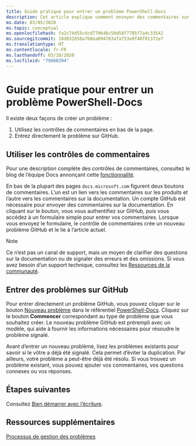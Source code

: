 ```yaml
---
title: Guide pratique pour entrer un problème PowerShell-Docs
description: Cet article explique comment envoyer des commentaires sur la documentation de PowerShell.
ms.date: 03/05/2020
ms.topic: conceptual
ms.openlocfilehash: fa2c74d55cdcd779646c50d58f7705f7a4c33542
ms.sourcegitcommit: 18d832858a7b8ea094763afa753e0f48f01372e7
ms.translationtype: HT
ms.contentlocale: fr-FR
ms.lasthandoff: 03/10/2020
ms.locfileid: "79060294"
---
```

# <a name="how-to-file-a-powershell-docs-issue"></a>Guide pratique pour entrer un problème PowerShell-Docs

Il existe deux façons de créer un problème :

1. Utilisez les contrôles de commentaires en bas de la page.
1. Entrez directement le problème sur GitHub.

## <a name="using-the-feedback-controls"></a>Utiliser les contrôles de commentaires

Pour une description complète des contrôles de commentaires, consultez le blog de l’équipe Docs annonçant cette [fonctionnalité][feedback].

En bas de la plupart des pages `docs.microsoft.com` figurent deux boutons de commentaires. L’un est un lien vers les commentaires sur les produits et l’autre vers les commentaires sur la documentation. Un compte GitHub est nécessaire pour envoyer des commentaires sur la documentation. En cliquant sur le bouton, vous vous authentifiez sur GitHub, puis vous accédez à un formulaire simple pour entrer vos commentaires. Lorsque vous envoyez le formulaire, le contrôle de commentaires crée un nouveau problème GitHub et le lie à l’article actuel.

> [!NOTE]
> Ce n’est pas un canal de support, mais un moyen de clarifier des questions sur la documentation ou de signaler des erreurs et des omissions. Si vous avez besoin d’un support technique, consultez les [Ressources de la communauté](../community-support.md).

## <a name="filing-issues-on-github"></a>Entrer des problèmes sur GitHub

Pour entrer directement un problème GitHub, vous pouvez cliquer sur le bouton [Nouveau problème][new-issue] dans le référentiel [PowerShell-Docs][docs-issues]. Cliquez sur le bouton **Commencer** correspondant au type de problème que vous souhaitez créer. Le nouveau problème GitHub est prérempli avec un modèle, qui aide à fournir les informations nécessaires pour résoudre le problème signalé.

Avant d’entrer un nouveau problème, lisez les problèmes existants pour savoir si le vôtre a déjà été signalé. Cela permet d’éviter la duplication. Par ailleurs, votre problème a peut-être déjà été résolu. Si vous trouvez un problème existant, vous pouvez ajouter vos commentaires, vos questions connexes ou vos réponses.

## <a name="next-steps"></a>Étapes suivantes

Consultez [Bien démarrer avec l’écriture](get-started-writing.md).

## <a name="additional-resources"></a>Ressources supplémentaires

[Processus de gestion des problèmes](managing-issues.md)

<!-- reference links -->
[feedback]: /teamblog/a-new-feedback-system-is-coming-to-docs
[new-issue]: https://github.com/MicrosoftDocs/PowerShell-Docs/issues/new/choose
[docs-issues]: https://github.com/MicrosoftDocs/PowerShell-Docs/issues
